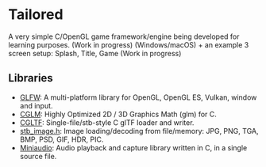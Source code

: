 # Tailored

A very simple C/OpenGL game framework/engine being developed for learning purposes. (Work in progress) (Windows/macOS)
\+ an example 3 screen setup: Splash, Title, Game (Work in progress)

## Libraries
 - [GLFW](https://github.com/glfw/glfw): A multi-platform library for OpenGL, OpenGL ES, Vulkan, window and input.
 - [CGLM](https://github.com/recp/cglm): Highly Optimized 2D / 3D Graphics Math (glm) for C.
 - [CGLTF](https://github.com/jkuhlmann/cgltf): Single-file/stb-style C glTF loader and writer.
 - [stb_image.h](https://github.com/nothings/stb/blob/master/stb_image.h): Image loading/decoding from file/memory: JPG, PNG, TGA, BMP, PSD, GIF, HDR, PIC.
 - [Miniaudio](https://github.com/mackron/miniaudio): Audio playback and capture library written in C, in a single source file.
